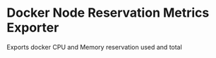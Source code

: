 # Docker Node Reservation Metrics Exporter

Exports docker CPU and Memory reservation used and total

